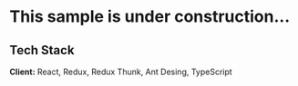 # This sample is under construction...

## Tech Stack

**Client:** React, Redux, Redux Thunk, Ant Desing, TypeScript
